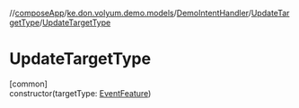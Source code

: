//[composeApp](../../../../index.md)/[ke.don.volyum.demo.models](../../index.md)/[DemoIntentHandler](../index.md)/[UpdateTargetType](index.md)/[UpdateTargetType](-update-target-type.md)

# UpdateTargetType

[common]\
constructor(targetType: [EventFeature](../../-event-feature/index.md))